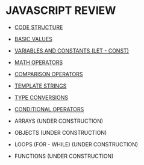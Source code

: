 # JAVASCRIPT REVIEW

* [CODE STRUCTURE](./readmeCodeStructure.md)
* [BASIC VALUES](./readmeBasicValues.md)
* [VARIABLES AND CONSTANTS (LET - CONST)](./readmeVariablesAndConstants.md)
* [MATH OPERATORS](./readmeMathOperators.md)
* [COMPARISON OPERATORS](./readmeComparisonOperators.md)
* [TEMPLATE STRINGS](./readmeTemplateStrings.md)
* [TYPE CONVERSIONS](./readmeTypeConversions.md)
* [CONDITIONAL OPERATORS](./readmeConditionalOperators.md)

* ARRAYS (UNDER CONSTRUCTION)
* OBJECTS (UNDER CONSTRUCTION)
* LOOPS (FOR - WHILE) (UNDER CONSTRUCTION)
* FUNCTIONS (UNDER CONSTRUCTION)
